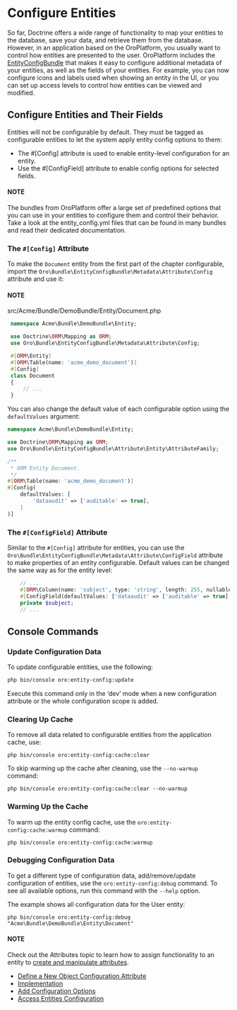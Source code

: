 <a id="book-entities-entity-configuration"></a>

# Configure Entities

So far, Doctrine offers a wide range of functionality to map your entities to the database, save your data, and retrieve them from the database. However, in an application based on the OroPlatform, you usually want to control how entities are presented to the user. OroPlatform includes the <a href="https://github.com/oroinc/platform/tree/master/src/Oro/Bundle/EntityConfigBundle" target="_blank">EntityConfigBundle</a> that makes it easy to configure additional metadata of your entities, as well as the fields of your entities. For example, you can now configure icons and labels used when showing an entity in the UI, or you can set up access levels to control how entities can be viewed and modified.

## Configure Entities and Their Fields

Entities will not be configurable by default. They must be tagged as configurable entities to let the system apply entity config options to them:

* The #[Config] attribute is used to enable entity-level configuration for an entity.
* Use the #[ConfigField] attribute to enable config options for selected fields.

#### NOTE
The bundles from OroPlatform offer a large set of predefined options that you can use in your entities to configure them and control their behavior. Take a look at the entity_config.yml files that can be found in many bundles and read their dedicated documentation.

### The `#[Config]` Attribute

To make the `Document` entity from the first part of the chapter configurable, import the `Oro\Bundle\EntityConfigBundle\Metadata\Attribute\Config` attribute and use it:

#### NOTE
src/Acme/Bundle/DemoBundle/Entity/Document.php
```php
 namespace Acme\Bundle\DemoBundle\Entity;

 use Doctrine\ORM\Mapping as ORM;
 use Oro\Bundle\EntityConfigBundle\Metadata\Attribute\Config;

 #[ORM\Entity]
 #[ORM\Table(name: 'acme_demo_document')]
 #[Config]
 class Document
 {
     // ...
 }
```

You can also change the default value of each configurable option using the `defaultValues` argument:

```php
namespace Acme\Bundle\DemoBundle\Entity;

use Doctrine\ORM\Mapping as ORM;
use Oro\Bundle\EntityConfigBundle\Attribute\Entity\AttributeFamily;

/**
 * ORM Entity Document.
 */
#[ORM\Table(name: 'acme_demo_document')]
#[Config(
    defaultValues: [
        'dataaudit' => ['auditable' => true],
    ]
)]
```

### The `#[ConfigField]` Attribute

Similar to the `#[Config]` attribute for entities, you can use the `Oro\Bundle\EntityConfigBundle\Metadata\Attribute\ConfigField` attribute to make properties of an entity configurable. Default values can be changed the same way as for the entity level:

```php
    // ...
    #[ORM\Column(name: 'subject', type: 'string', length: 255, nullable: false)]
    #[ConfigField(defaultValues: ['dataaudit' => ['auditable' => true], 'importexport' => ['identity' => true]])]
    private $subject;
    // ...
```

## Console Commands

### Update Configuration Data

To update configurable entities, use the following:

```bash
php bin/console oro:entity-config:update
```

Execute this command only in the ‘dev’ mode when a new configuration attribute or the whole configuration scope is added.

### Clearing Up Cache

To remove all data related to configurable entities from the application cache, use:

```none
php bin/console oro:entity-config:cache:clear
```

To skip warming up the cache after cleaning, use the `--no-warmup` command:

```none
php bin/console oro:entity-config:cache:clear --no-warmup
```

### Warming Up the Cache

To warm up the entity config cache, use the `oro:entity-config:cache:warmup` command:

```none
php bin/console oro:entity-config:cache:warmup
```

### Debugging Configuration Data

To get a different type of configuration data, add/remove/update configuration of entities, use the `oro:entity-config:debug` command. To see all available options, run this command with the `--help` option.

The example shows all configuration data for the User entity:

```none
php bin/console oro:entity-config:debug "Acme\Bundle\DemoBundle\Entity\Document"
```

#### NOTE
Check out the Attributes topic to learn how to assign functionality to an entity to [create and manipulate attributes](../attributes.md#dev-entities-attributes).

* [Define a New Object Configuration Attribute](configure-entity-config-attribute.md)
* [Implementation](implementation.md)
* [Add Configuration Options](add-configuration-options.md)
* [Access Entities Configuration](access-entities-configuration.md)

<!-- Frontend -->
